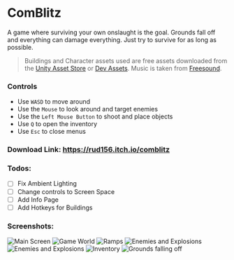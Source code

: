 # ComBlitz
A game where surviving your own onslaught is the goal. Grounds fall off and everything can damage everything. Just try to survive for as long as possible.
> Buildings and Character assets used are free assets downloaded from the [Unity Asset Store](https://assetstore.unity.com/) or [Dev Assets](http://devassets.com/assets/tower-defense-assets/). Music is taken from [Freesound](https://freesound.org/).

### Controls
- Use `WASD` to move around
- Use the `Mouse` to look around and target enemies
- Use the `Left Mouse Button` to shoot and place objects
- Use `Q` to open the inventory
- Use `Esc` to close menus

### Download Link: https://rud156.itch.io/comblitz

### Todos:
- [ ] Fix Ambient Lighting
- [ ] Change controls to Screen Space
- [ ] Add Info Page
- [ ] Add Hotkeys for Buildings

### Screenshots:
![Main Screen](./Screenshots/Shot_1.png)
![Game World](./Screenshots/Shot_2.png)
![Ramps](./Screenshots/Shot_3.png)
![Enemies and Explosions](./Screenshots/Shot_4.png)
![Enemies and Explosions](./Screenshots/Shot_5.png)
![Inventory](./Screenshots/Shot_6.png)
![Grounds falling off](./Screenshots/Shot_7.png)
